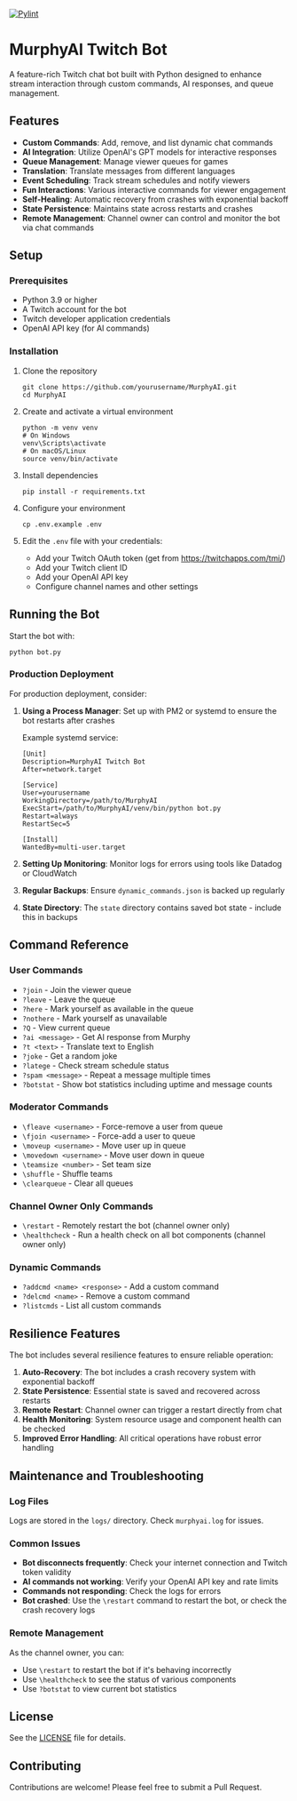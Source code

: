 [![Pylint](https://github.com/IHasPeks/Murphy2/actions/workflows/pylint.yml/badge.svg)](https://github.com/IHasPeks/Murphy2/actions/workflows/pylint.yml)
# MurphyAI Twitch Bot

A feature-rich Twitch chat bot built with Python designed to enhance stream interaction through custom commands, AI responses, and queue management.

## Features

- **Custom Commands**: Add, remove, and list dynamic chat commands
- **AI Integration**: Utilize OpenAI's GPT models for interactive responses
- **Queue Management**: Manage viewer queues for games
- **Translation**: Translate messages from different languages
- **Event Scheduling**: Track stream schedules and notify viewers
- **Fun Interactions**: Various interactive commands for viewer engagement
- **Self-Healing**: Automatic recovery from crashes with exponential backoff
- **State Persistence**: Maintains state across restarts and crashes
- **Remote Management**: Channel owner can control and monitor the bot via chat commands

## Setup

### Prerequisites

- Python 3.9 or higher
- A Twitch account for the bot
- Twitch developer application credentials
- OpenAI API key (for AI commands)

### Installation

1. Clone the repository
   ```
   git clone https://github.com/yourusername/MurphyAI.git
   cd MurphyAI
   ```

2. Create and activate a virtual environment
   ```
   python -m venv venv
   # On Windows
   venv\Scripts\activate
   # On macOS/Linux
   source venv/bin/activate
   ```

3. Install dependencies
   ```
   pip install -r requirements.txt
   ```

4. Configure your environment
   ```
   cp .env.example .env
   ```

5. Edit the `.env` file with your credentials:
   - Add your Twitch OAuth token (get from https://twitchapps.com/tmi/)
   - Add your Twitch client ID
   - Add your OpenAI API key
   - Configure channel names and other settings

## Running the Bot

Start the bot with:
```
python bot.py
```

### Production Deployment

For production deployment, consider:

1. **Using a Process Manager**: Set up with PM2 or systemd to ensure the bot restarts after crashes

    Example systemd service:
    ```
    [Unit]
    Description=MurphyAI Twitch Bot
    After=network.target

    [Service]
    User=yourusername
    WorkingDirectory=/path/to/MurphyAI
    ExecStart=/path/to/MurphyAI/venv/bin/python bot.py
    Restart=always
    RestartSec=5

    [Install]
    WantedBy=multi-user.target
    ```

2. **Setting Up Monitoring**: Monitor logs for errors using tools like Datadog or CloudWatch

3. **Regular Backups**: Ensure `dynamic_commands.json` is backed up regularly

4. **State Directory**: The `state` directory contains saved bot state - include this in backups

## Command Reference

### User Commands
- `?join` - Join the viewer queue
- `?leave` - Leave the queue
- `?here` - Mark yourself as available in the queue
- `?nothere` - Mark yourself as unavailable
- `?Q` - View current queue
- `?ai <message>` - Get AI response from Murphy
- `?t <text>` - Translate text to English
- `?joke` - Get a random joke
- `?latege` - Check stream schedule status
- `?spam <message>` - Repeat a message multiple times
- `?botstat` - Show bot statistics including uptime and message counts

### Moderator Commands
- `\fleave <username>` - Force-remove a user from queue
- `\fjoin <username>` - Force-add a user to queue
- `\moveup <username>` - Move user up in queue
- `\movedown <username>` - Move user down in queue
- `\teamsize <number>` - Set team size
- `\shuffle` - Shuffle teams
- `\clearqueue` - Clear all queues

### Channel Owner Only Commands
- `\restart` - Remotely restart the bot (channel owner only)
- `\healthcheck` - Run a health check on all bot components (channel owner only)

### Dynamic Commands
- `?addcmd <name> <response>` - Add a custom command
- `?delcmd <name>` - Remove a custom command
- `?listcmds` - List all custom commands

## Resilience Features

The bot includes several resilience features to ensure reliable operation:

1. **Auto-Recovery**: The bot includes a crash recovery system with exponential backoff
2. **State Persistence**: Essential state is saved and recovered across restarts
3. **Remote Restart**: Channel owner can trigger a restart directly from chat
4. **Health Monitoring**: System resource usage and component health can be checked
5. **Improved Error Handling**: All critical operations have robust error handling

## Maintenance and Troubleshooting

### Log Files
Logs are stored in the `logs/` directory. Check `murphyai.log` for issues.

### Common Issues
- **Bot disconnects frequently**: Check your internet connection and Twitch token validity
- **AI commands not working**: Verify your OpenAI API key and rate limits
- **Commands not responding**: Check the logs for errors
- **Bot crashed**: Use the `\restart` command to restart the bot, or check the crash recovery logs

### Remote Management
As the channel owner, you can:
- Use `\restart` to restart the bot if it's behaving incorrectly
- Use `\healthcheck` to see the status of various components
- Use `?botstat` to view current bot statistics

## License

See the [LICENSE](LICENSE) file for details.

## Contributing

Contributions are welcome! Please feel free to submit a Pull Request.
